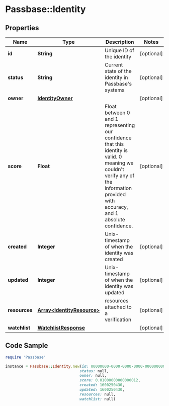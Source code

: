 # Passbase::Identity

## Properties

Name | Type | Description | Notes
------------ | ------------- | ------------- | -------------
**id** | **String** | Unique ID of the identity | [optional] 
**status** | **String** | Current state of the identity in Passbase&#39;s systems | [optional] 
**owner** | [**IdentityOwner**](.md) |  | [optional] 
**score** | **Float** | Float between 0 and 1 representing our confidence that this identity is valid. 0 meaning we couldn&#39;t verify any of the information provided with accuracy, and 1 absolute confidence. | [optional] 
**created** | **Integer** | Unix-timestamp of when the identity was created | [optional] 
**updated** | **Integer** | Unix-timestamp of when the identity was updated | [optional] 
**resources** | [**Array&lt;IdentityResource&gt;**](IdentityResource.md) | resources attached to a verification | [optional] 
**watchlist** | [**WatchlistResponse**](.md) |  | [optional] 

## Code Sample

```ruby
require 'Passbase'

instance = Passbase::Identity.new(id: 00000000-0000-0000-0000-000000000000,
                                 status: null,
                                 owner: null,
                                 score: 0.01000000000000012,
                                 created: 1600250430,
                                 updated: 1600250430,
                                 resources: null,
                                 watchlist: null)
```


